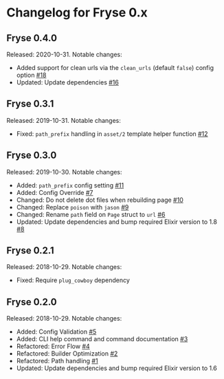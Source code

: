 Changelog for Fryse 0.x
=======================

Fryse 0.4.0
-----------

Released: 2020-10-31. Notable changes:

- Added support for clean urls via the `clean_urls` (default `false`) config option [#18](https://github.com/fryse/fryse/pull/18)
- Updated: Update dependencies [#16](https://github.com/fryse/fryse/pull/16)

Fryse 0.3.1
-----------

Released: 2019-10-31. Notable changes:

 - Fixed: `path_prefix` handling in `asset/2` template helper function [#12](https://github.com/fryse/fryse/pull/12)

Fryse 0.3.0
-----------

Released: 2019-10-30. Notable changes:

 - Added: `path_prefix` config setting [#11](https://github.com/fryse/fryse/pull/11)
 - Added: Config Override [#7](https://github.com/fryse/fryse/pull/7)
 - Changed: Do not delete dot files when rebuilding page [#10](https://github.com/fryse/fryse/pull/10)
 - Changed: Replace `poison` with `jason` [#9](https://github.com/fryse/fryse/pull/9)
 - Changed: Rename `path` field on `Page` struct to `url` [#6](https://github.com/fryse/fryse/pull/6)
 - Updated: Update dependencies and bump required Elixir version to 1.8 [#8](https://github.com/fryse/fryse/pull/8)

Fryse 0.2.1
-----------

Released: 2018-10-29. Notable changes:

 - Fixed: Require `plug_cowboy` dependency
 
Fryse 0.2.0
-----------

Released: 2018-10-29. Notable changes:

 - Added: Config Validation [#5](https://github.com/fryse/fryse/pull/5)
 - Added: CLI help command and command documentation [#3](https://github.com/fryse/fryse/pull/3)
 - Refactored: Error Flow [#4](https://github.com/fryse/fryse/pull/4)
 - Refactored: Builder Optimization [#2](https://github.com/fryse/fryse/pull/2)
 - Refactored: Path handling [#1](https://github.com/fryse/fryse/pull/1)
 - Updated: Update dependencies and bump required Elixir version to 1.6
